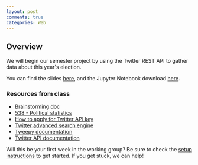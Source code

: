 ```yaml
---
layout: post
comments: true
categories: Web
---
```


## Overview
We will begin our semester project by using the Twitter REST API to gather data about this year's election.

You can find the slides [here](https://docs.google.com/presentation/d/1Dv7La-7HM80TR3s4TuA5EkixubruNEXACX4h0q2-Qn0/edit?usp=sharing), and the Jupyter Notebook download [here](https://drive.google.com/file/d/0B3D_PdrFcBfRaG5zcXQyYW1QR1k/view?usp=sharing).

### Resources from class

* [Brainstorming doc](https://docs.google.com/document/d/1skNQ2tm3gtNpYfDUYlvgABDAPtYxRWsrudJwTKX09Fg/edit?usp=sharing)
* [538 - Political statistics](http://fivethirtyeight.com/)
* [How to apply for Twitter API key](https://apps.twitter.com/)
* [Twitter advanced search engine](https://twitter.com/search-advanced?lang=en)
* [Tweepy documentation](http://tweepy.readthedocs.io/en/v3.5.0/getting_started.html#api)
* [Twitter API documentation](https://dev.twitter.com/rest/reference)

Will this be your first week in the working group? Be sure to check the [setup instructions](http://python.berkeley.edu/learn/#set-up-your-computer) to get started. If you get stuck, we can help!
